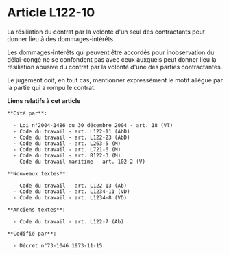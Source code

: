 # Article L122-10

La résiliation du contrat par la volonté d'un seul des contractants peut donner lieu à des dommages-intérêts.

Les dommages-intérêts qui peuvent être accordés pour inobservation du délai-congé ne se confondent pas avec ceux auxquels
peut donner lieu la résiliation abusive du contrat par la volonté d'une des parties contractantes.

Le jugement doit, en tout cas, mentionner expressément le motif allégué par la partie qui a rompu le contrat.

**Liens relatifs à cet article**

	**Cité par**:

	  - Loi n°2004-1486 du 30 décembre 2004 - art. 18 (VT)
	  - Code du travail - art. L122-11 (AbD)
	  - Code du travail - art. L122-23 (AbD)
	  - Code du travail - art. L263-5 (M)
	  - Code du travail - art. L721-6 (M)
	  - Code du travail - art. R122-3 (M)
	  - Code du travail maritime - art. 102-2 (V)

	**Nouveaux textes**:

	  - Code du travail - art. L122-13 (Ab)
	  - Code du travail - art. L1234-11 (VD)
	  - Code du travail - art. L1234-8 (VD)

	**Anciens textes**:

	  - Code du travail - art. L122-7 (Ab)

	**Codifié par**:

	  - Décret n°73-1046 1973-11-15
